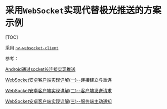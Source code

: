 # 采用`WebSocket`实现代替极光推送的方案示例

[TOC]

采用 [`nv-websocket-client`](https://github.com/TakahikoKawasaki/nv-websocket-client/tree/master/src/main/java/com/neovisionaries/ws/client)

参考：

[Android通过socket长连接实现推送](https://www.jianshu.com/p/0776dac9e3a3)

[WebSocket安卓客户端实现详解(一)--连接建立与重连](https://blog.csdn.net/zly921112/article/details/72973054)

[WebSocket安卓客户端实现详解(二)--客户端发送请求](https://blog.csdn.net/zly921112/article/details/76758424)

[WebSocket安卓客户端实现详解(三)--服务端主动通知](https://blog.csdn.net/zly921112/article/details/76767876)

